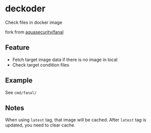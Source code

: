 # deckoder
Check files in docker image

fork from [aquasecurity/fanal](https://github.com/aquasecurity/fanal)

## Feature

- Fetch target image data if there is no image in local
- Check target condition files


## Example
See `cmd/fanal/`

## Notes
When using `latest` tag, that image will be cached. After `latest` tag is updated, you need to clear cache.



